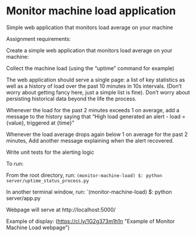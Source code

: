 # Monitor machine load application

Simple web application that monitors load average on your machine

Assignment requirements:

Create a simple web application that monitors load average on your machine:

Collect the machine load (using the “uptime” command for example)

The web application should serve a single page: a list of key statistics as well as a history of load over the past 10 minutes in 10s intervals. (Don’t worry about getting fancy here, just a simple list is fine). Don’t worry about persisting historical data beyond the life the process.

Whenever the load for the past 2 minutes exceeds 1 on average, add a message to the history saying that “High load generated an alert - load = {value}, triggered at {time}”

Whenever the load average drops again below 1 on average for the past 2 minutes, Add another message explaining when the alert recovered.

Write unit tests for the alerting logic


To run:

From the root directory, run:
`(monitor-machine-load) $: python server/uptime_status_process.py`

In another terminal window, run:
`(monitor-machine-load) $: python server/app.py

Webpage will serve at http://localhost:5000/


Example of display:
(https://cl.ly/1G2g373m1h1n "Example of Monitor Machine Load webpage")
